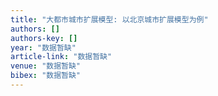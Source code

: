 ```yaml
---
title: "大都市城市扩展模型: 以北京城市扩展模型为例"
authors: []
authors-key: []
year: "数据暂缺"
article-link: "数据暂缺"
venue: "数据暂缺"
bibex: "数据暂缺"
---
```

